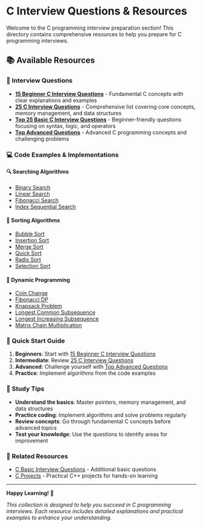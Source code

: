 # C Interview Questions & Resources

Welcome to the C programming interview preparation section! This directory contains comprehensive resources to help you prepare for C programming interviews.

## 📚 Available Resources

### 📖 Interview Questions
- **[15 Beginner C Interview Questions](beginner_c_questions.md)** - Fundamental C concepts with clear explanations and examples
- **[25 C Interview Questions](25%20C%20Interview%20Questions.md)** - Comprehensive list covering core concepts, memory management, and data structures
- **[Top 25 Basic C Interview Questions](Top%2025%20Basic%20C%20Interview%20Questions%20with%20Answers.md)** - Beginner-friendly questions focusing on syntax, logic, and operators
- **[Top Advanced Questions](top_advanced_questions.md)** - Advanced C programming concepts and challenging problems

### 💻 Code Examples & Implementations

#### 🔍 Searching Algorithms
- [Binary Search](searching/binarysearch.c)
- [Linear Search](searching/linearsearch.c)
- [Fibonacci Search](searching/fibonnacisearch.c)
- [Index Sequential Search](searching/index_sequential_search.c)

#### 🔄 Sorting Algorithms
- [Bubble Sort](sorting/bubblesort.c)
- [Insertion Sort](sorting/insertionsort.c)
- [Merge Sort](sorting/mergesort.c)
- [Quick Sort](sorting/quicksort.c)
- [Radix Sort](sorting/radixsort.c)
- [Selection Sort](sorting/selectionsort.c)

#### 🧮 Dynamic Programming
- [Coin Change](DP/coin_change.c)
- [Fibonacci DP](DP/fibonacci_dp.c)
- [Knapsack Problem](DP/knapsack.c)
- [Longest Common Subsequence](DP/longest_common_subsequence.c)
- [Longest Increasing Subsequence](DP/longest_increasing_subsequence.c)
- [Matrix Chain Multiplication](DP/matrix_chain_multiplication.c)

### 🎯 Quick Start Guide

1. **Beginners**: Start with [15 Beginner C Interview Questions](beginner_c_questions.md)
2. **Intermediate**: Review [25 C Interview Questions](25%20C%20Interview%20Questions.md)
3. **Advanced**: Challenge yourself with [Top Advanced Questions](top_advanced_questions.md)
4. **Practice**: Implement algorithms from the code examples

### 📝 Study Tips

- **Understand the basics**: Master pointers, memory management, and data structures
- **Practice coding**: Implement algorithms and solve problems regularly
- **Review concepts**: Go through fundamental C concepts before advanced topics
- **Test your knowledge**: Use the questions to identify areas for improvement

### 🔗 Related Resources

- [C Basic Interview Questions](../C_Basic_Interview_Questions/) - Additional basic questions
- [C Projects](../C++%20PROJECTS/) - Practical C++ projects for hands-on learning

---

**Happy Learning! 🚀**

*This collection is designed to help you succeed in C programming interviews. Each resource includes detailed explanations and practical examples to enhance your understanding.*
